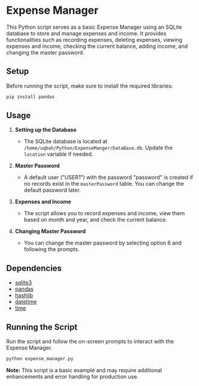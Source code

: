 # Expense Manager

This Python script serves as a basic Expense Manager using an SQLite database to store and manage expenses and income. It provides functionalities such as recording expenses, deleting expenses, viewing expenses and income, checking the current balance, adding income, and changing the master password.

## Setup

Before running the script, make sure to install the required libraries:

```bash
pip install pandas
```

## Usage

1. **Setting up the Database**
   - The SQLite database is located at `/home/uqbah/Python/ExpenseManger/DataBase.db`. Update the `location` variable if needed.

2. **Master Password**
   - A default user ("USER1") with the password "password" is created if no records exist in the `masterPassword` table. You can change the default password later.

3. **Expenses and Income**
   - The script allows you to record expenses and income, view them based on month and year, and check the current balance.

4. **Changing Master Password**
   - You can change the master password by selecting option 6 and following the prompts.

## Dependencies

- [sqlite3](https://docs.python.org/3/library/sqlite3.html)
- [pandas](https://pandas.pydata.org/)
- [hashlib](https://docs.python.org/3/library/hashlib.html)
- [datetime](https://docs.python.org/3/library/datetime.html)
- [time](https://docs.python.org/3/library/time.html)

## Running the Script

Run the script and follow the on-screen prompts to interact with the Expense Manager.

```bash
python expense_manager.py
```

**Note:** This script is a basic example and may require additional enhancements and error handling for production use.
